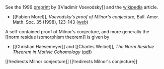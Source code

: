 See the 1996 [preprint](http://www.math.uiuc.edu/K-theory/0170) by [[Vladimir Voevodsky]] and the [wikipedia](http://en.wikipedia.org/wiki/Milnor's_conjecture) article.

* [[Fabien Morel]], _Voevodsky's proof of Milnor's conjecture_, Bull. Amer. Math. Soc. 35 (1998), 123-143 ([web](http://www.ams.org/journals/bull/1998-35-02/S0273-0979-98-00745-9/home.html))

A self-contained proof of Milnor's conjecture, and more generally the [[norm residue isomorphism theorem]] is given by

* [[Christian Haesemeyer]] and [[Charles Weibel]], _The Norm Residue Theorem in Motivic Cohomology_ ([pdf](http://sites.math.rutgers.edu/~weibel/BK.pdf))

[[!redirects Milnor conjecture]]
[[!redirects Milnor's conjecture]]